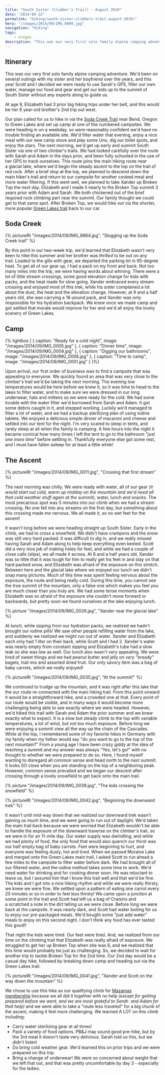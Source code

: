 ```yaml
---
title: "South Sister (Climber's Trail) - August 2010"
date: "2014-09-22"
permalink: "hiking/south-sister-climbers-trail-august-2010/"
hero: "/images/2014/09/IMG_0009.jpg"
navigation: "Hiking"
tags:
    - oregon
description: "This was our very first solo family alpine camping adventure. This year Scott and I decided we were ready to summit South Sister without any experts along to guide us."
---
```


## Itinerary

This was our very first solo family alpine camping adventure. We'd been on several outings with my sister and her boyfriend over the years, and this year Scott and I decided we were ready to use Sarah's GPS, filter our own water, manage our food and gear and get our kids up to the summit of South Sister without any experts along to guide us.

At age 9, Elizabeth had 3 prior big hiking trips under her belt, and this would be her 6 year-old brother's 2nd trip out west.

Our plan called for us to hike in via the [Soda Creek Trail](http://www.fs.usda.gov/wps/portal/fsinternet/!ut/p/c4/04_SB8K8xLLM9MSSzPy8xBz9CP0os3gDfxMDT8MwRydLA1cj72BTJw8jAwjQL8h2VAQAzHJMsQ!!?ss=110601&ttype=recarea&recid=38994&actid=51&navtype=BROWSEBYSUBJECT&position=BROWSEBYSUBJECT&navid=110290000000000&pnavid=110000000000000&cid=null&pname=Central+Oregon+-+Soda+Creek+Trail "Soda Creek Trail") near Bend, Oregon to Green Lakes and set up camp at one of the numbered campsites. We were heading in on a weekday, so were reasonably confident we'd have no trouble finding an available site. We'd filter water that evening, enjoy a nice meal with our new camp stove and play some Uno, dig our toilet spots, and enjoy the stars. The next morning, we'd get up early and summit South Sister via one of two climber's trails. We had looked carefully over the route with Sarah and Adam in the days prior, and been fully schooled in the use of her GPS to track ourselves. This route joins the main hiking route near a glacial lake, where we'd begin the steady ascent to the top on the trail of red rock. After a brief stop at the top, we planned to descend down the main hiker's trail and return to our campsite for another cooked meal and more water filtering. If this went well, we planned to take Xander up Broken Top the next day. Elizabeth and I made it nearly to the Broken Top summit 3 years prior with Adam and Sarah. We both chickened out of the brief required rock climbing part near the summit. Our family thought we could get to that same spot. After Broken Top, we would hike out via the shorter, more popular [Green Lakes trail](http://www.fs.usda.gov/wps/portal/fsinternet/!ut/p/c4/04_SB8K8xLLM9MSSzPy8xBz9CP0os3gDfxMDT8MwRydLA1cj72BTJw8jAwjQL8h2VAQAzHJMsQ!!/?ss=110601&ttype=recarea&recid=38870&actid=50&navtype=BROWSEBYSUBJECT&position=BROWSEBYSUBJECT&navid=110290000000000&pnavid=110000000000000&pname=Central+Oregon+-+Green+Lakes+Trail "Green Lakes Trail") back to our car.

## Soda Creek

{% pictureRt "/images/2014/09/IMG_9884.jpg", "Slogging up the Soda Creek trail" %}

By this point in our two-week trip, we'd learned that Elizabeth wasn't very keen to hike this summer and her brother was _thrilled_ to be out on any trail. Loaded to the gills with gear, we departed the parking lot in 95-degree heat. To get all of our gear up, I had a pack on my front and back. Not too many miles into the trip, we were having words about whining. There were a lot of little stream crossings, some good elevation change for kids with packs, and the heat made for slow going. Xander embraced every stream crossing and enjoyed most of this trek, while his sister complained a lot about the dust, the heat and the elevation change. However, at 9 and a half years old, she was carrying a 16-pound pack, and Xander was only responsible for his hydration backpack. We knew once we made camp and got settled that morale would improve for her and we'd all enjoy the lovely scenery of Green Lakes.

## Camp

{% lightbox [
    { caption: "Ready for a cold night", image: "/images/2014/09/IMG_0005.jpg" },
    { caption: "Dinner time", image: "/images/2014/09/IMG_0004.jpg" },
    { caption: "Digging our bathrooms", image: "/images/2014/09/IMG_0006.jpg" },
    { caption: "Time to camp", image: "/images/2014/09/IMG_0001.jpg" }
]%}

Upon arrival, our first order of business was to find a campsite that was appealing to everyone. We quickly found an area that was very close to the climber's trail we'd be taking the next morning. The evening low temperatures would be here before we knew it, so it was time to head to the lakes to filter water, and to make sure we were dressed in our long underwear, hats and mittens so we were ready for the cold. We had some trouble with the water filter we'd borrowed from Sarah and Adam. It got some debris caught in it, and stopped working. Luckily we'd managed to filter a lot of water, and we had a backup sterilizing plan of using iodine tablets. We enjoyed a delicious simple dinner of macaroni and cheese and settled into our tent for the night. I'm very scared to sleep in tents, and rarely sleep at all when the family is camping. A few hours into the night it became comical how many times I left the tent to go to the bathroom _"just one more time"_ before settling in. Thankfully everyone else got some rest, and I must have fallen asleep for at least a little while!

## The Ascent

{% pictureRt "/images/2014/09/IMG_0011.jpg", "Crossing that first stream" %}

The next morning was chilly. We were ready with water, all of our gear _(it would start out cold, warm up midday on the mountain and we'd need all that cold weather stuff again at the summit)_, water, lunch and snacks. The most precarious spot was 5 minutes into our climb when we had a stream crossing. No one fell into any streams on the first day, but something about this crossing made me nervous. We all made it, so no wet feet for the ascent!

It wasn't long before we were heading straight up South Sister. Early in the climb, we had to cross a snowfield. We didn't have crampons and the snow was still very hard packed. It was difficult to dig in, and we really missed having Sarah and Adam along to help keep everything even keeled. Scott did a very nice job of making holes for feet, and while we had a couple of close calls (slips), we all made it across. At 6 and a half years old, Xander was so little that it was tough for him to really get his feet in and stay on that hard packed snow, and Elizabeth was afraid of the exposure on this stretch. Between here and the glacial lake where we enjoyed our lunch we didn't snap many pictures. Much of this time was spent feeling nervous about the exposure, the route and being really cold. During this time, you cannot see the true summit of the mountain, only a false one which makes you feel you are much closer than you truly are. We had some tense moments when Elizabeth was so afraid of the exposure she couldn't move forward or backwards, but pretty soon we found ourselves at the lake enjoying lunch.

{% picture "/images/2014/09/IMG_0026.jpg", "Xander near the glacial lake" %}

At lunch, while sipping from our hydration packs, we realized we hadn't brought our iodine pills! We saw other people refilling water from the lake, and suddenly we realized we might run out of water. Xander and Elizabeth each only had 1 liter on their back, while Scott and I had 2. Xander's water was nearly empty from constant sipping and Elizabeth's tube had a slow leak so she was low as well. Our lunch also wasn't very appealing. We were tired of sweet things and we had peanut butter and jelly on _very_ "bready" bagels, trail mix and assorted dried fruit. Our only savory item was a bag of baby carrots, which we really enjoyed!

{% pictureRt "/images/2014/09/IMG_0035.jpg", "At the summit!" %}

We continued to trudge up the mountain, and it was right after this lake that the our route re-connected with the main hiking trail. From this point onward it would be a straightforward hike, and a crowded one at that. Every point of our route would be visible, and in many ways it would become more challenging being able to see exactly where we were headed. However, we'd hiked this trail with Sarah and Adam the prior summer and we knew exactly what to expect. It is a slow but steady climb to the top with variable temperatures, a lot of wind, but not too much exposure. Before long we were enjoying a summit view all the way up the chain of the Cascades. While at the top, I remembered some of my favorite hikes in Germany with my family when my father would say "do you want to go to the top of the next mountain?" From a young age I have been crazy giddy at the idea of reaching a summit and my answer was always "Yes, let's go!" with no thought to whether we were prepared to do so. Here, I found myself wanting to disregard all common sense and head north to the next summit. It looks SO close when you are standing on the top of a neighboring peak. However, common sense prevailed and we began our descent after crossing through a lovely snowfield to get back onto the main trail.

{% picture "/images/2014/09/IMG_0039.jpg", "The kids crossing the snowfield" %}

{% pictureRt "/images/2014/09/IMG_0042.jpg", "Beginning the downward trek" %}

It wasn't until mid-way down that we realized our downward trek wasn't gaining us much time, and we were going to run out of daylight. We'd taken the main trail back because we were worried that Elizabeth wouldn't be able to handle the exposure of the downward traverse on the climber's trail, so we were in for an 11-mile day. Our water supply was dwindling, and while we had plenty of food, the only food that would also quench our thirst was our half empty bag of baby carrots. Feet were beginning to hurt, and everyone was feeling dusty, hot and tired. When we passed Moraine Lake and merged onto the Green Lakes main trail, I asked Scott to run ahead a few miles to the campsite to filter water before dark. We had brought all of our filtered water, and the iodine method takes some time to work. We'd need water for drinking and for cooking dinner soon. He was reluctant to leave us, but I assured him that I know this trail well and that we'd be fine. The kids and I got into a nice hiking rhythm and while we were really thirsty, we knew we were fine. We settled upon a pattern of eating one carrot every 20 minutes or so in order to feel less thirsty! We came upon a junction at some point in the trail and Scott had left us a bag of Craisins and a scratched a note in the dirt telling us we were close. Before long we were back at the campsite. It was nearly dark, and Scott had water boiling for us to enjoy our pre-packaged meals. We'd bought some "just add water" meals to enjoy on this second night. I don't think any food has ever tasted this good!!

That night the kids were tired. Our feet were tired. And, we realized from our time on the climbing trail that Elizabeth was really afraid of exposure. We struggled to get her up Broken Top when she was 6, and we realized that this time would probably be just as challenging. So, we decided to wait for another trip to tackle Broken Top for the 2nd time. Our 2nd day would be a casual day hike, followed by breaking down camp and heading out via the Green Lakes trail.

{% pictureRt "/images/2014/09/IMG_0041.jpg", "Xander and Scott on the way down the mountain" %}

We chose to use this hike as our qualifying climb for [Mazamas membership](http://mazamas.org/about-us/mazamas-faq/ "Mazamas") because we all did it together with no help _(except for getting prepared before we went, and we are most grateful to Sarah  and Adam for that help)_ and we were able to take a "route less traveled" for a big chunk of the ascent, making it feel more challenging. We learned A LOT on this climb including:

- Carry water sterilizing gear at all times!
- Pack a variety of food options. PB&J may sound good pre-hike, but by the 3rd meal it doesn't taste very delicious. Sarah told us this, but we didn't listen!
- Do bring cold weather gear. We'd learned this on prior trips and we were prepared on this trip.
- Bring a change of underwear! We were so concerned about weight that we left that out, and that was pretty uncomfortable by day 3 - especially for the ladies.

